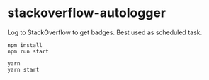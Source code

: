 # stackoverflow-autologger

Log to StackOverflow to get badges. Best used as scheduled task.

```shell script
npm install
npm run start
```

```shell script
yarn
yarn start
```
